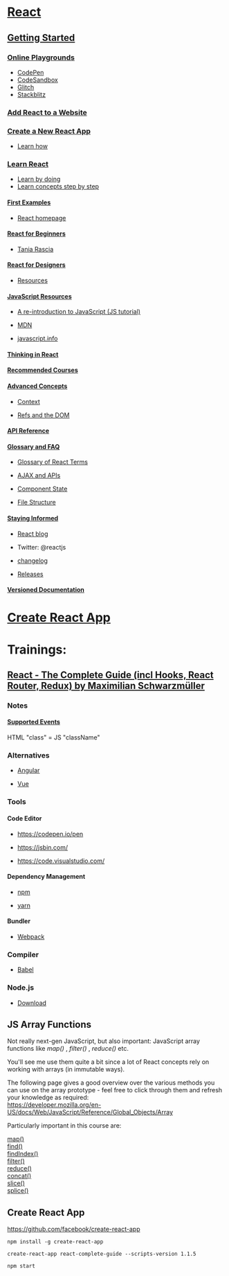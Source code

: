  # [React](https://reactjs.org/)

## [Getting Started](https://reactjs.org/docs/getting-started.html)

### [Online Playgrounds](https://reactjs.org/docs/getting-started.html#online-playgrounds)

- [CodePen](https://codepen.io/pen?&editable=true&editors=0010)
- [CodeSandbox](https://codesandbox.io/s/new)
- [Glitch](https://glitch.com/edit/#!/festive-emphasized-turtle)
- [Stackblitz](https://stackblitz.com/edit/react-2kmx6s)

### [Add React to a Website](https://reactjs.org/docs/getting-started.html#add-react-to-a-website)

### [Create a New React App](https://reactjs.org/docs/getting-started.html#create-a-new-react-app)

- [Learn how](https://reactjs.org/docs/create-a-new-react-app.html)

### [Learn React](https://reactjs.org/docs/getting-started.html#learn-react)

- [Learn by doing](https://reactjs.org/tutorial/tutorial.html)
- [Learn concepts step by step](https://reactjs.org/docs/hello-world.html)

#### [First Examples](https://reactjs.org/docs/getting-started.html#first-examples)

- [React homepage](https://reactjs.org/)

#### [React for Beginners](https://reactjs.org/docs/getting-started.html#react-for-beginners)

- [Tania Rascia](https://www.taniarascia.com/getting-started-with-react/)

#### [React for Designers](https://reactjs.org/docs/getting-started.html#react-for-designers)

- [Resources](https://reactfordesigners.com/)

#### [JavaScript Resources](https://reactjs.org/docs/getting-started.html#javascript-resources)

- [A re-introduction to JavaScript (JS tutorial)](https://developer.mozilla.org/en-US/docs/Web/JavaScript/A_re-introduction_to_JavaScript)

- [MDN](https://developer.mozilla.org/en-US/docs/Web/JavaScript)

- [javascript.info](https://javascript.info/)

#### [Thinking in React](https://reactjs.org/docs/thinking-in-react.html)

#### [Recommended Courses](https://reactjs.org/community/courses.html)

#### [Advanced Concepts](https://reactjs.org/docs/getting-started.html#advanced-concepts)

- [Context](https://reactjs.org/docs/context.html)

- [Refs and the DOM](https://reactjs.org/docs/refs-and-the-dom.html)

#### [API Reference](https://reactjs.org/docs/react-component.html)

#### [Glossary and FAQ](https://reactjs.org/docs/getting-started.html#glossary-and-faq)

- [Glossary of React Terms](https://reactjs.org/docs/glossary.html)

- [AJAX and APIs](https://reactjs.org/docs/faq-ajax.html)

- [Component State](https://reactjs.org/docs/faq-state.html)

- [File Structure](https://reactjs.org/docs/faq-structure.html)

#### [Staying Informed](https://reactjs.org/docs/getting-started.html#staying-informed)

- [React blog](https://reactjs.org/blog/2020/02/26/react-v16.13.0.html)

- Twitter: @reactjs

- [changelog](https://github.com/facebook/react/blob/master/CHANGELOG.md)

- [Releases](https://github.com/facebook/react/releases)

#### [Versioned Documentation](https://reactjs.org/versions/)

# [Create React App](https://create-react-app.dev/)

# Trainings:

## [React - The Complete Guide (incl Hooks, React Router, Redux) by Maximilian Schwarzmüller](https://www.udemy.com/course/react-the-complete-guide-incl-redux/)

### **Notes**

#### [Supported Events](https://reactjs.org/docs/events.html#supported-events)

HTML "class" = JS "className"

### **Alternatives**

- [Angular](https://angular.io/)

- [Vue](https://vuejs.org/)

### **Tools**

#### Code Editor

- https://codepen.io/pen

- https://jsbin.com/

- https://code.visualstudio.com/

#### Dependency Management

- [npm](https://www.npmjs.com/)

- [yarn](https://yarnpkg.com/)

#### Bundler

- [Webpack]()

### Compiler

- [Babel]()

### Node.js

- [Download](https://nodejs.org/en/download/)

## **JS Array Functions**

Not really next-gen JavaScript, but also important: 
JavaScript array functions like *map()* , *filter()* , *reduce()*  etc.

You'll see me use them quite a bit since a lot of React concepts rely on working with arrays (in immutable ways).

The following page gives a good overview over the various methods 
you can use on the array prototype - feel free to click through them and refresh your knowledge
 as required:  
 https://developer.mozilla.org/en-US/docs/Web/JavaScript/Reference/Global_Objects/Array

Particularly important in this course are:

[map()        ](https://developer.mozilla.org/en-US/docs/Web/JavaScript/Reference/Global_Objects/Array/map)  
[find()       ](https://developer.mozilla.org/en-US/docs/Web/JavaScript/Reference/Global_Objects/Array/find)  
[findIndex()  ](https://developer.mozilla.org/en-US/docs/Web/JavaScript/Reference/Global_Objects/Array/findIndex)  
[filter()     ](https://developer.mozilla.org/en-US/docs/Web/JavaScript/Reference/Global_Objects/Array/filter)  
[reduce()     ](https://developer.mozilla.org/en-US/docs/Web/JavaScript/Reference/Global_Objects/Array/Reduce?v=b)  
[concat()     ](https://developer.mozilla.org/en-US/docs/Web/JavaScript/Reference/Global_Objects/Array/concat?v=b)  
[slice()      ](https://developer.mozilla.org/en-US/docs/Web/JavaScript/Reference/Global_Objects/Array/slice)  
[splice()     ](https://developer.mozilla.org/en-US/docs/Web/JavaScript/Reference/Global_Objects/Array/splice)  

##  Create React App

https://github.com/facebook/create-react-app

```
npm install -g create-react-app
```

```
create-react-app react-complete-guide --scripts-version 1.1.5

```

```
npm start

```